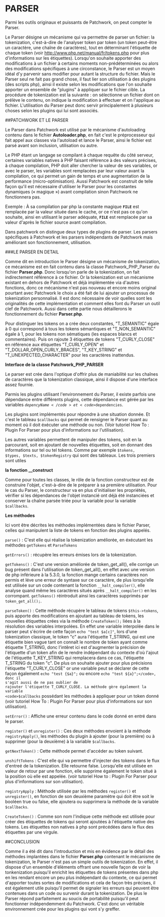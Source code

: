 PARSER
======

Parmi les outils originaux et puissants de Patchwork, on peut compter le
Parser.

Le Parser désigne un mécanisme qui va permettre de parser un fichier: la
tokenization, c'est-à-dire de l'analyser token par token (un token peut-être
un caractère, une chaîne de caractères), tout en déterminant
l'étiquette de chaque token (voir http://www.php.net/manual/fr/tokens.php pour
plus d'informations sur les étiquettes). Lorsqu'on souhaite
apporter des modifications à un fichier à certains moments non-prédéterminées
ou alors des modifications spécifiques à une circonstance, le Parser est un
moyen idéal d'y parvenir sans modifier pour autant la structure du fichier.
Mais le Parser seul ne fait pas grand chose, il faut lier son utilisation à des
plugins (des scripts php), ainsi il existe selon les modifications que l'on
souhaite apporter un ensemble de "plugins" à appliquer sur le fichier cible. La
procédure de tokenization est la suivante : on sélectionne un fichier dont on
prélève le contenu, on indique la modification à effectuer et on l'applique au
fichier. L'utilisation du Parser peut donc servir principalement à plusieurs
choses selon les plugins qui lui sont associés.

##PATCHWORK ET LE PARSER

Le Parser dans Patchwork est utilisé par le mécanisme d'autoloading contenu
dans le fichier **Autoloader.php**, en fait c'est le préprocesseur qui fait
appel aux classes via l'autoload et lance le Parser, ainsi le fichier est parsé
avant son inclusion, utilisation ou autre.

Le PHP étant un langage se compilant à chaque requête du côté serveur,
certaines variables natives à PHP faisant référence à des valeurs précises, à
chaque compilation, PHP doit aller chercher la valeur de ses variables, or
avec le parser, les variables sont remplacées par leur valeur avant la
compilation, ce qui permet un gain de temps et une augmentation de la
performance (micro-optimisation). Aussi Patchwork est construit de telle
façon qu'il est nécessaire d'utiliser le Parser pour les constantes dynamiques
(« magique ») avant compilation sinon Patchwork ne fonctionnera pas.

Exemple : À sa compilation par php la constante magique <code>__FILE__</code>
est remplacée par la valeur située dans le cache, or ce n'est pas ce qu'on
souhaite, ainsi en utilisant le parser adéquate, <code>__FILE__</code> est
remplacée par sa valeur d'après le fichier source avant compilation.

Dans patchwork on distingue deux types de plugins de parser. Les parsers
spécifiques à Patchwork et les parsers indépendants de Patchwork mais
améliorant son fonctionnement, utilisation.

###LE PARSER EN DETAIL

Comme dit en introduction le Parser désigne un mécanisme de tokenization, ce
mécanisme est en fait contenu dans la classe Patchwork_PHP_Parser du fichier
**Parser.php**. Donc lorsqu'on parle de la tokenization, on fait indirectement
référence à ce fichier.
Or la tokenization est un mécanisme existant en dehors de Patchwork et déjà
implémentée via d'autres fonctions, donc ce mécanisme n'est pas nouveau et
encore moins original pourtant avec Patchwork le choix a été fait de lui
ajouter un processus de tokenization personnalisé. Il est donc nécessaire de
voir quelles sont les originalités de cette implémentation et comment elles
font du Parser un outil clef de Patchwork. Aussi dans cette partie nous
détaillerons le fonctionnement du fichier **Parser.php**.

Pour distinguer les tokens on a crée deux constantes, "T_SEMANTIC" égale à 0
qui correspond à tous les tokens sémantiques et "T_NON_SEMANTIC" égale à 1,
pour les tokens non sématiques (les espaces blancs et commentaires). Puis on
rajoute 3 étiquettes de tokens "T_CURLY_CLOSE" en référence aux étiquettes
"T_CURLY_OPEN" et "T_DOLLAR_OPEN_CURLY_BRACES", "T_KEY_STRING" et
"T_UNEXPECTED_CHARACTER" pour les caractères inattendus. 

**Interface de la classe Patchwork_PHP_PARSER**

Le parser est crée dans l'optique d'offrir plus de maniabilité sur les chaînes
de caractères que la tokenization classique, ainsi il dispose d'une interface
assez fournie.

Parmis les plugins utilisant l'environnement du Parser, il existe parfois une
dépendance entre différents plugins, cette dépendance est gérée par les
variables <code>$depencyName</code> et <code>$dependencies</code>.

Les plugins sont implémentés pour répondre à une situation donnée. Et c'est le
tableau <code>$callbacks</code> qui permet de rensigner le Parser quant au
moment où il doit éxécuter une méthode ou non. (Voir tutoriel How To : Plugin
For Parser pour plus d'informations sur l'utilisation).

Les autres variables permettent de manipuler des tokens, soit en la parcourant,
soit en ajoutant de nouvelles étiquettes, soit en donnant des informations sur
tel ou tel tokens. Comme par exemple <code>$tokens, $types, $texts,
$tokenRegistry</code> qui sont des tableaux. Les trois premiers sont utiles

**la fonction __construct**

Comme pour toutes les classes, le rôle de la fonction constructeur est de
construire l'objet, c'est-à-dire de le préparer à sa première utilisation.
Pour le cas du Parser, le constructeur va en plus d'initialiser les propriétés,
vérifier si les dépendances de l'objet instancié ont déjà été instanciées et
conserver la chaîne parsée triée pour la variable pour la variable
<code>$callbacks</code>.

**Les méthodes**

Ici vont être décrites les méthodes implémentées dans le fichier Parser, celles
qui manipulent la liste de tokens en fonction des plugins appelés. 

<code>parse()</code> : C'est elle qui réalise la tokenization améliorée, en
éxécutant les méthodes <code>getTokens</code> et <code>ParseTokens</code>

<code>getErrors()</code> : récupère les erreurs émises lors de la tokenization.

<code>getTokens()</code> : C'est une version améliorée de token_get_all(), elle
corrige un bug présent dans l'utilisation de token_get_all(), en effet avec une
version de php inférieure à la 5.3.0, la fonction mange certains caractères
non permis et léve une erreur de syntaxe sur ce caractère, de plus lorsqu'elle
est utilisée sur un code contenant la fonction <code>__halt_compiler()</code>,
elle analyse quand même les caractères situés après
<code>__halt_compiler()</code> en les corrompant. <code>getTokens()</code>
réintroduit ainsi les caractères supprimés par <code>token_get_all();</code>.

<code>parseToken()</code> : Cette méthode récupère le tableau de tokens
<code>$this->tokens</code>, puis apporte des modifications en ajoutant au
tableau de tokens, les nouvelles étiquettes crées via la méthode
<code>CreateToken();</code> liées à la résolution des variables interpolées. En
effet une variable interpolée dans le parser peut s'écrire de cette façon
<code>echo "test $a[c]"</code>, lors d'une tokenization classique, le token "c"
aura l'étiquette T_STRING, qui est une étiquette bien vague tant on connaît le
nombre de token ayant comme étiquette T_STRING, donc l'intêret ici est
d'augmenter la précision de l'étiquette d'un token afin de le rendre
indépendant du contexte d'où l'ajout de l'étiquette T_KEY_STRING qui remplacera
dans ce cas, l'étiquette T_STRING du token "c". De plus on souhaite ajouter
pour plus précisions l'étiquette "T_CURLY_CLOSE" or une variable peut se
déclarer de cette façon également <code>echo "test {$a}";</code> ou encore
<code>echo "test ${a}";</code>, donc il s'agit aussi de ne pas oublier de
rajouter l'étiquette T_CURLY_CLOSE. La méthode gère également la variable
<code>$callbacks</code> possédant les méthodes à appliquer pour un token
donné (voir tutoriel How To : Plugin For Parser pour plus d'informations sur
son utilisation).

<code>setError()</code> : Affiche une erreur contenu dans le code donné en
entré dans le parser.

<code>register()</code> et <code>unregister()</code> : Ces deux méthodes
envoient à la méthode <code>registryApply()</code>, les méthodes du plugin à
ajouter (pour la première) ou à supprimer (pour la deuxième) à la variable
<code>$callbacks</code>.

<code>getNextToken()</code> : Cette méthode permet d'accéder au token suivant.

<code>unshiftTokens</code> : C'est elle qui va permettre d'injecter des tokens
dans le flux d'entreé de la tokenization. Elle retourne false. Lorsqu'elle est
utilisée en valeur de retour par une fonction, elle supprime également le
token situé à la position où elle est appelée. (voir tutoriel How to : Plugin
For Parser pour plus d'informations sur son utilisation).

<code>registryApply</code> : Méthode utilisée par les méthodes
<code>register()</code> et <code>unregister()</code>, en fonction de son
deuxième paramètre qui doit être soit le booléen true ou false, elle ajoutera
ou supprimera la méthode de la variable <code>$callbacks</code>.

<code>CreateToken()</code> : Comme son nom l'indique cette méthode est utilisée
pour créer des étiquettes de tokens qui seront ajoutées à l'étiquette native
des tokens. Les étiquettes non natives à php sont précédées dans le flux des
étiquettes par une virgule.

##CONCLUSION

Comme il a été dit dans l'introduction et mis en évidence par le détail des
méthodes implantées dans le fichier **Parser.php** contenant le mécanisme de
tokenization, le Parser n'est pas un simple outils de tokenization. En effet,
il dispose d'un ensemble d'élèments offrant une nouvelle façon de voir
la tonkenization puisqu'il enrichit les étiquettes de tokens présentes
dans php en les rendant encore un peu plus indépendant du contexte, ce
qui permet d'apporter toutes sortes de modifications et cela de façon
très précises, il est également utile puisqu'il permet de signaler les
erreurs qui peuvent être contenues dans un code ou survenir durant la
tokenization. De plus le Parser répond parfaitement au soucis de
portabilité puisqu'il peut fonctionner indépendemment du Patchwork.
C'est donc un véritable environnement crée pour les plugins qui vont
s'y greffer.	
